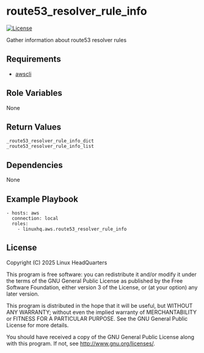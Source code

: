 # route53\_resolver\_rule\_info

[![License](https://img.shields.io/badge/license-GPLv3-lightgreen)](https://www.gnu.org/licenses/gpl-3.0.en.html#license-text)

Gather information about route53 resolver rules

## Requirements

* [awscli](https://pypi.org/project/awscli)

## Role Variables

None

## Return Values

    _route53_resolver_rule_info_dict
    _route53_resolver_rule_info_list

## Dependencies

None

## Example Playbook

    - hosts: aws
      connection: local
      roles:
        - linuxhq.aws.route53_resolver_rule_info

## License

Copyright (C) 2025 Linux HeadQuarters

This program is free software: you can redistribute it and/or modify
it under the terms of the GNU General Public License as published by
the Free Software Foundation, either version 3 of the License, or
(at your option) any later version.

This program is distributed in the hope that it will be useful,
but WITHOUT ANY WARRANTY; without even the implied warranty of
MERCHANTABILITY or FITNESS FOR A PARTICULAR PURPOSE. See the
GNU General Public License for more details.

You should have received a copy of the GNU General Public License
along with this program. If not, see <http://www.gnu.org/licenses/>.
